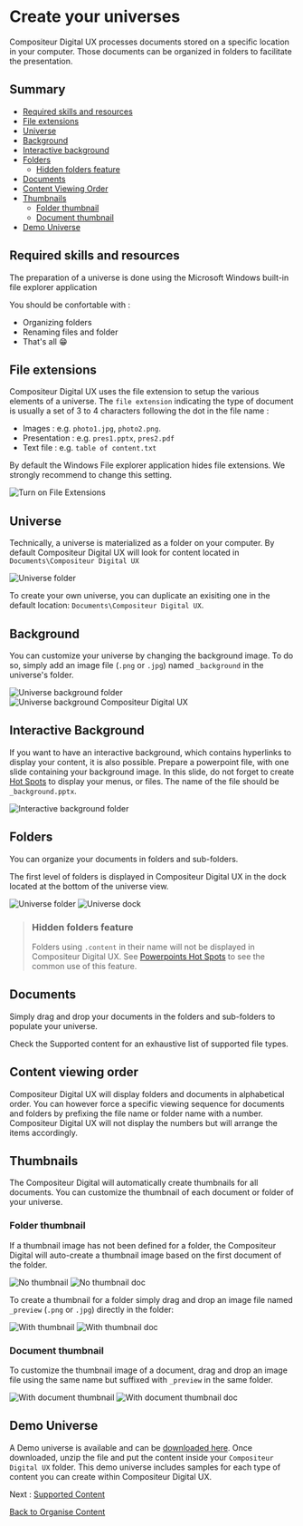 # Create your universes

Compositeur Digital UX processes documents stored on a specific location in your computer. Those documents can be organized in folders to facilitate the presentation.

## Summary
* [Required skills and resources](#required-skills-and-resources)
* [File extensions](#file-extensions)
* [Universe](#universe)
* [Background](#background)
* [Interactive background](#interactive-background)
* [Folders](#folders)
  * [Hidden folders feature](#hidden-folders-feature)
* [Documents](#documents)
* [Content Viewing Order](#content-viewing-order)
* [Thumbnails](#thumbnails)
  * [Folder thumbnail](#folder-thumbnail)
  * [Document thumbnail](#document-thumbnail)
* [Demo Universe](#demo-universe) 


## Required skills and resources

The preparation of a universe is done using the Microsoft Windows built-in file explorer application

You should be confortable with : 

- Organizing folders 
- Renaming files and folder
- That's all &#x1F601;

## File extensions

Compositeur Digital UX uses the file extension to setup the various elements of a universe.  The `file extension` indicating the type of document is usually a set of 3 to 4 characters following the dot in the file name :

- Images : e.g. `photo1.jpg`, `photo2.png`.
- Presentation : e.g. `pres1.pptx`, `pres2.pdf`
- Text file : e.g. `table of content.txt`

By default the Windows File explorer application hides file extensions. We strongly recommend to change this setting.

![Turn on File Extensions](../img/enable_file_extensions.JPG)

## Universe

Technically, a universe is materialized as a folder on your computer. By default Compositeur Digital UX will look for content located in `Documents\Compositeur Digital UX`

![Universe folder](../img/universe_folder.JPG)

To create your own universe, you can duplicate an exisiting one in the default location: `Documents\Compositeur Digital UX`.

## Background

You can customize your universe by changing the background image. To do so, simply add an image file (`.png` or `.jpg`) named `_background` in the universe's folder.

![Universe background folder](../img/universe_background.JPG) ![Universe background Compositeur Digital UX](../img/universe_background_cdux.JPG)

## Interactive Background

If you want to have an interactive background, which contains hyperlinks to display your content, it is also possible. Prepare a powerpoint file, with one slide containing your background image. In this slide, do not forget to create [Hot Spots](../supported_content/powerpoint.md#hot-spots) to display your menus, or files. The name of the file should be `_background.pptx`. 

![Interactive background folder](../img/interactive_background.JPG)

## Folders

You can organize your documents in folders and sub-folders. 

The first level of folders is displayed in Compositeur Digital UX in the dock located at the bottom of the universe view. 

![Universe folder](../img/universe_background.JPG)
![Universe dock](../img/universe_dock.JPG)

>### Hidden folders feature
>
>Folders using `.content` in their name will not be displayed in Compositeur Digital UX.
>See [Powerpoints Hot Spots](supported_content/powerpoint.md#hot-spots) to see the common use of this feature.

## Documents

Simply drag and drop your documents in the folders and sub-folders to populate your universe.

Check the Supported content for an exhaustive list of supported file types.

## Content viewing order

Compositeur Digital UX will display folders and documents in alphabetical order. You can however force a specific viewing sequence for documents and folders by prefixing the file name or folder name with a number. Compositeur Digital UX will not display the numbers but will arrange the items accordingly.


## Thumbnails 

The Compositeur Digital will automatically create thumbnails for all documents. You can customize the thumbnail of each document or folder of your universe.

### Folder thumbnail

If a thumbnail image has not been defined for a folder, the Compositeur Digital will auto-create a thumbnail image based on the first document of the folder.

![No thumbnail](../img/universe_no_preview.JPG) 
![No thumbnail doc](../img/universe_no_preview_dock.JPG)

To create a thumbnail for a folder simply drag and drop an image file named `_preview` (`.png` or `.jpg`) directly in the folder:


![With thumbnail](../img/universe_preview.JPG) 
![With thumbnail doc](../img/universe_preview_dock.JPG)

### Document thumbnail

To customize the thumbnail image of a document, drag and drop an image file using the same name but suffixed with `_preview` in the same folder.

![With document thumbnail](../img/universe_document_preview.JPG) 
![With document thumbnail doc](../img/universe_document_preview_dock.JPG)

## Demo Universe

A Demo universe is available and can be [downloaded here](Demo-Universe.zip). Once downloaded, unzip the file and put the content inside your `Compositeur Digital UX` folder. This demo universe includes samples for each type of content you can create within Compositeur Digital UX.

Next : [Supported Content](supported_content/index.md)

[Back to Organise Content](index.md)
